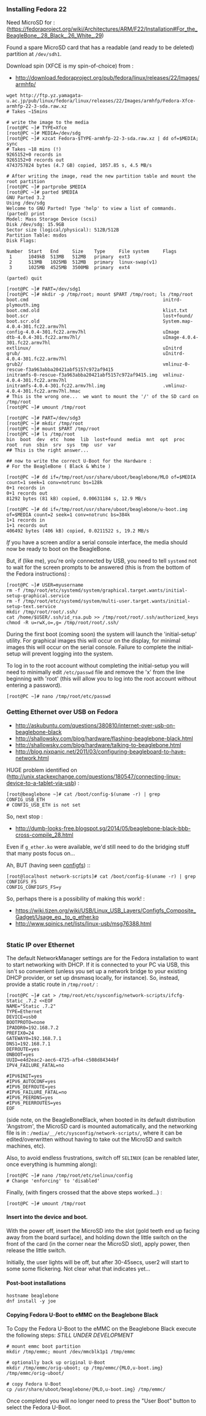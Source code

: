 ### Installing Fedora 22

Need MicroSD for : (https://fedoraproject.org/wiki/Architectures/ARM/F22/Installation#For_the_BeagleBone_.28_Black_.26_White_.29)

Found a spare MicroSD card that has a readable (and ready to be deleted) partition at ```/dev/sdh1```.

Download spin (XFCE is my spin-of-choice) from : 
* http://download.fedoraproject.org/pub/fedora/linux/releases/22/Images/armhfp/


```
wget http://ftp.yz.yamagata-u.ac.jp/pub/linux/fedora/linux/releases/22/Images/armhfp/Fedora-Xfce-armhfp-22-3-sda.raw.xz
# Takes ~15mins

# write the image to the media
[root@PC ~]# TYPE=Xfce
[root@PC ~]# MEDIA=/dev/sdg
[root@PC ~]# xzcat Fedora-$TYPE-armhfp-22-3-sda.raw.xz | dd of=$MEDIA; sync
# Takes ~18 mins (!)
9265152+0 records in
9265152+0 records out
4743757824 bytes (4.7 GB) copied, 1057.85 s, 4.5 MB/s

# After writing the image, read the new partition table and mount the root partition 
[root@PC ~]# partprobe $MEDIA
[root@PC ~]# parted $MEDIA
GNU Parted 3.2
Using /dev/sdg
Welcome to GNU Parted! Type 'help' to view a list of commands.
(parted) print
Model: Mass Storage Device (scsi)
Disk /dev/sdg: 15.9GB
Sector size (logical/physical): 512B/512B
Partition Table: msdos
Disk Flags: 

Number  Start   End     Size    Type     File system     Flags
 1      1049kB  513MB   512MB   primary  ext3
 2      513MB   1025MB  512MB   primary  linux-swap(v1)
 3      1025MB  4525MB  3500MB  primary  ext4

(parted) quit                                             

[root@PC ~]# PART=/dev/sdg1
[root@PC ~]# mkdir -p /tmp/root; mount $PART /tmp/root; ls /tmp/root 
boot.cmd                                                 initrd-plymouth.img
boot.cmd.old                                             klist.txt
boot.scr                                                 lost+found/
boot.scr.old                                             System.map-4.0.4-301.fc22.armv7hl
config-4.0.4-301.fc22.armv7hl                            uImage
dtb-4.0.4-301.fc22.armv7hl/                              uImage-4.0.4-301.fc22.armv7hl
extlinux/                                                uInitrd
grub/                                                    uInitrd-4.0.4-301.fc22.armv7hl
grub2/                                                   vmlinuz-0-rescue-f3a963abba20421abf5157c972af9415
initramfs-0-rescue-f3a963abba20421abf5157c972af9415.img  vmlinuz-4.0.4-301.fc22.armv7hl
initramfs-4.0.4-301.fc22.armv7hl.img                     .vmlinuz-4.0.4-301.fc22.armv7hl.hmac
# This is the wrong one...  we want to mount the '/' of the SD card on /tmp/root
[root@PC ~]# umount /tmp/root

[root@PC ~]# PART=/dev/sdg3
[root@PC ~]# mkdir /tmp/root
[root@PC ~]# mount $PART /tmp/root
[root@PC ~]# ls /tmp/root 
bin  boot  dev  etc  home  lib  lost+found  media  mnt  opt  proc  root  run  sbin  srv  sys  tmp  usr  var
## This is the right answer...

## now to write the correct U-Boot for the Hardware :
# For the BeagleBone ( Black & White ) 

[root@PC ~]# dd if=/tmp/root/usr/share/uboot/beaglebone/MLO of=$MEDIA count=1 seek=1 conv=notrunc bs=128k
0+1 records in
0+1 records out
81292 bytes (81 kB) copied, 0.00631184 s, 12.9 MB/s

[root@PC ~]# dd if=/tmp/root/usr/share/uboot/beaglebone/u-boot.img of=$MEDIA count=2 seek=1 conv=notrunc bs=384k
1+1 records in
1+1 records out
406492 bytes (406 kB) copied, 0.0211522 s, 19.2 MB/s
```
*If* you have a screen and/or a serial console interface, the media should now be ready to boot on the BeagleBone.  

But, if (like me), you're only connected by USB, you need to tell ```systemd``` not to wait for the screen prompts to be answered  (this is from the bottom of the Fedora instructions) :

```
[root@PC ~]# USER=myusername
rm -f /tmp/root/etc/systemd/system/graphical.target.wants/initial-setup-graphical.service
rm -f /tmp/root/etc/systemd/system/multi-user.target.wants/initial-setup-text.service
mkdir /tmp/root/root/.ssh/
cat /home/$USER/.ssh/id_rsa.pub >> /tmp/root/root/.ssh/authorized_keys
chmod -R u=rwX,o=,g= /tmp/root/root/.ssh/
```

During the first boot (coming soon) the system will launch the 'initial-setup' utility. For graphical images this will occur on the display, for minimal images this will occur on the serial console.  Failure to complete the initial-setup will prevent logging into the system.  

To log in to the root account without completing the initial-setup you will need to minimally edit ```/etc/passwd``` file and remove the 'x' from the line beginning with 'root' (this will allow you to log into the root account without entering a password). 

```
[root@PC ~]# nano /tmp/root/etc/passwd
```

### Getting Ethernet over USB on Fedora

* http://askubuntu.com/questions/380810/internet-over-usb-on-beaglebone-black
* http://shallowsky.com/blog/hardware/flashing-beaglebone-black.html
* http://shallowsky.com/blog/hardware/talking-to-beaglebone.html
* http://blog.nixpanic.net/2011/03/configuring-beagleboard-to-have-network.html

HUGE problem identified on (http://unix.stackexchange.com/questions/180547/connecting-linux-device-to-a-tablet-via-usb) :
```
[root@beaglebone ~]# cat /boot/config-$(uname -r) | grep  CONFIG_USB_ETH
# CONFIG_USB_ETH is not set
```

So, next stop :
* http://dumb-looks-free.blogspot.sg/2014/05/beaglebone-black-bbb-cross-compile_28.html

Even if ```g_ether.ko``` were available, we'd still need to do the bridging stuff that many posts focus on...

Ah, BUT (having seen [configfs](https://wiki.tizen.org/wiki/USB/Linux_USB_Layers/Configfs_Composite_Gadget/General_configuration)) ::
```
[root@localhost network-scripts]# cat /boot/config-$(uname -r) | grep CONFIGFS_FS
CONFIG_CONFIGFS_FS=y
```
So, perhaps there is a possibility of making this work!  : 

* https://wiki.tizen.org/wiki/USB/Linux_USB_Layers/Configfs_Composite_Gadget/Usage_eq._to_g_ether.ko
* http://www.spinics.net/lists/linux-usb/msg76388.html


```
```



### Static IP over Ethernet

The default NetworkManager settings are for the Fedora installation to want to start networking with DHCP.  If it is connected to your PC via USB, this isn't so convenient (unless you set up a network bridge to your existing DHCP provider, or set up dnsmasq locally, for instance).  So, instead, provide a static route in ```/tmp/root/``` :



```
[root@PC ~]# cat > /tmp/root/etc/sysconfig/network-scripts/ifcfg-Static_.7.2 <<EOF
NAME="Static .7.2"
TYPE=Ethernet
DEVICE=usb0
BOOTPROTO=none
IPADDR0=192.168.7.2
PREFIX0=24
GATEWAY0=192.168.7.1
DNS1=192.168.7.1
DEFROUTE=yes
ONBOOT=yes
UUID=e4d2eac2-aec6-4725-afb4-c508d84344bf
IPV4_FAILURE_FATAL=no

#IPV6INIT=yes
#IPV6_AUTOCONF=yes
#IPV6_DEFROUTE=yes
#IPV6_FAILURE_FATAL=no
#IPV6_PEERDNS=yes
#IPV6_PEERROUTES=yes
EOF
```

(side note, on the BeagleBoneBlack, when booted in its default distribution 'Angstrom', the MicroSD card is mounted automatically, and the networking file is in : ```/media/__/etc/sysconfig/network-scripts/```, where it can be edited/overwritten without having to take out the MicroSD and switch machines, etc).

Also, to avoid endless frustrations, switch off ```SELINUX``` (can be renabled later, once everything is humming along): 
```
[root@PC ~]# nano /tmp/root/etc/selinux/config
# Change 'enforcing' to 'disabled'
```

Finally, (with fingers crossed that the above steps worked...) :

```
[root@PC ~]# umount /tmp/root
```

#### Insert into the device and boot.  

With the power off, insert the MicroSD into the slot (gold teeth end up facing away from the board surface), and holding down the little switch on the front of the card (in the corner near the MicroSD slot), apply power, then release the little switch.

Initially, the user lights will be off, but after 30-45secs, user2 will start to some some flickering.  Not clear what that indicates yet...

#### Post-boot installations

```
hostname beaglebone
dnf install -y joe
```

#### Copying Fedora U-Boot to eMMC on the Beaglebone Black

To Copy the Fedora U-Boot to the eMMC on the Beaglebone Black execute the following steps:
*STILL UNDER DEVELOPMENT*

```
# mount emmc boot partition 
mkdir /tmp/emmc; mount /dev/mmcblk1p1 /tmp/emmc

# optionally back up original U-Boot
mkdir /tmp/emmc/orig-uboot; cp /tmp/emmc/{MLO,u-boot.img} /tmp/emmc/orig-uboot/

# copy Fedora U-Boot
cp /usr/share/uboot/beaglebone/{MLO,u-boot.img} /tmp/emmc/
```

Once completed you will no longer need to press the "User Boot" button to select the Fedora U-Boot. 



